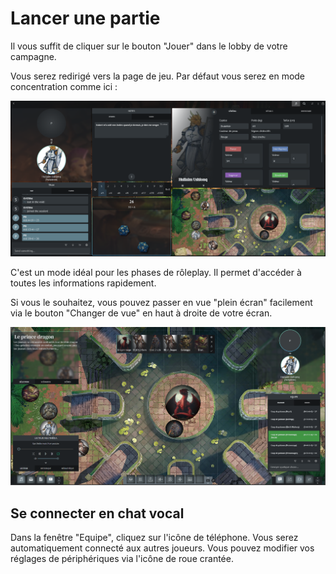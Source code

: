 # Lancer une partie

Il vous suffit de cliquer sur le bouton "Jouer" dans le lobby de votre campagne.

Vous serez redirigé vers la page de jeu. Par défaut vous serez en mode concentration comme ici :

![Mode concentration](../../../_media/fr/quickstart/campaign/player_screen_focus.png)

C'est un mode idéal pour les phases de rôleplay. Il permet d'accéder à toutes les informations rapidement.

Si vous le souhaitez, vous pouvez passer en vue "plein écran" facilement via le bouton "Changer de vue" en haut à droite de votre écran.

![Mode plein écran](../../../_media/fr/quickstart/campaign/gm_screen_full_screen.png)

## Se connecter en chat vocal

Dans la fenêtre "Equipe", cliquez sur l'icône de téléphone. Vous serez automatiquement connecté aux autres joueurs. Vous pouvez modifier vos réglages de périphériques via l'icône de roue crantée.

